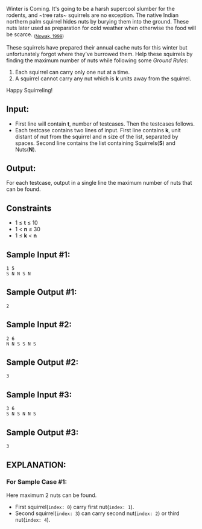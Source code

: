 Winter is Coming. It's going to be a harsh supercool slumber for the rodents, and ~tree rats~ squirrels are no exception. The native Indian northern palm squirrel hides nuts by burying them into the ground. These nuts later used as preparation for cold weather when otherwise the food will be scarce. <sub>([Nowak, 1999](https://books.google.co.in/books?id=T37sFCl43E8C&lpg=PR9&ots=rnBe0VYPHY&dq=Nowak%2C%20R.%201999.%20Walker's%20Mam%C2%ADmals%20of%20the%20World.%20Bal%C2%ADti%C2%ADmore%3A%20Johns%20Hop%C2%ADkins%20Uni%C2%ADver%C2%ADsity%20Press.&lr&pg=PR9#v=onepage&q&f=false))</sub>

These squirrels have prepared their annual cache nuts for this winter but unfortunately forgot where they've burrowed them. Help these squirrels by finding the maximum number of nuts while following some *Ground Rules*:
1. Each squirrel can carry only one nut at a time.
2. A squirrel cannot carry any nut which is **k** units away from the squirrel. 

 Happy Squirreling!

## Input:
- First line will contain **t**, number of testcases. Then the testcases follows. 
- Each testcase contains two lines of input. First line contains **k**, unit distant of nut from the squirrel and **n** size of the list, separated by spaces. Second line contains the list containing Squirrels(**S**) and Nuts(**N**).

## Output:
For each testcase, output in a single line the maximum number of nuts that can be found.

## Constraints
- 1 ≤ **t** ≤ 10
- 1 < **n** ≤ 30
- 1 ≤ **k** < **n**

## Sample Input #1:
```
1 5
S N N S N
```

## Sample Output #1:
```
2
```

## Sample Input #2:
```
2 6
N N S S N S
```

## Sample Output #2:
```
3
```

## Sample Input #3:
```
3 6
S N S N N S
```

## Sample Output #3:
```
3
```

## EXPLANATION:
### For Sample Case #1:
Here maximum 2 nuts can be found.
- First squirrel(`index: 0`) carry first nut(`index: 1`).
- Second squirrel(`index: 3`) can carry second nut(`index: 2`) or third nut(`index: 4`).
